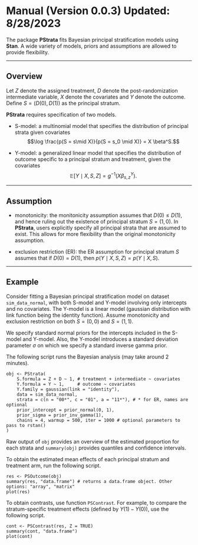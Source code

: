 # Manual (Version 0.0.3) Updated: 8/28/2023

The package **PStrata** fits Bayesian principal stratification models using **Stan**. A wide variety of models, priors and assumptions are allowed to provide flexibility.

------------------------------------------------------------------------

## Overview

Let $Z$ denote the assigned treatment, $D$ denote the post-randomization intermediate variable, $X$ denote the covariates and $Y$ denote the outcome. Define $S = (D(0), D(1))$ as the principal stratum.

**PStrata** requires specification of two models.

-   S-model: a multinomial model that specifies the distribution of principal strata given covariates $$\log \frac{p(S = s\mid X)}{p(S = s_0 \mid X)} = X \beta^S.$$

-   Y-model: a generalized linear model that specifies the distribution of outcome specific to a principal stratum and treatment, given the covariates $$\mathbb{E}[Y \mid X, S, Z] = g^{-1}(X \beta_{s, z}^Y).$$

--------------------------------------------------------------------------

## Assumption

- monotonicity: the monitonicity assumption assumes that $D(0)\leq D(1)$, and hence ruling out the existence of principal stratum $S = (1, 0)$. In **PStrata**, users explicitly specify all principal strata that are assumed to exist. This allows for more flexibility than the original monotonicity assumption.

- exclusion restriction (ER): the ER assumption for principal stratum $S$ assumes that if $D(0) = D(1)$, then $p(Y \mid X, S, Z) = p(Y \mid X, S)$.

--------------------------------------------------------------------------

## Example

Consider fitting a Bayesian principal stratification model on dataset `sim_data_normal`, with both S-model and Y-model involving only intercepts and no covariates. The Y-model is a linear model (gaussian distribution with link function being the identity function). Assume monotonicity and exclusion restriction on both $S = (0, 0)$ and $S = (1, 1)$.

We specify standard normal priors for the intercepts included in the S-model and Y-model. Also, the Y-model introduces a standard deviation parameter $\sigma$ on which we specify a standard inverse gamma prior.

The following script runs the Bayesian analysis (may take around 2 minutes).
```
obj <- PStrata(
    S.formula = Z + D ~ 1, # treatment + intermediate ~ covariates
    Y.formula = Y ~ 1,     # outcome ~ covariates
    Y.family = gaussian(link = "identity"),
    data = sim_data_normal,
    strata = c(n = "00*", c = "01", a = "11*"), # * for ER, names are optional
    prior_intercept = prior_normal(0, 1),
    prior_sigma = prior_inv_gamma(1),
    chains = 4, warmup = 500, iter = 1000 # optional parameters to pass to rstan()
)
```

Raw output of `obj` provides an overview of the estimated proportion for each strata and `summary(obj)` provides quantiles and confidence intervals.

To obtain the estimated mean effects of each principal stratum and treatment arm, run the following script.
```
res <- PSOutcome(obj)
summary(res, "data.frame") # returns a data.frame object. Other options: "array", "matrix"
plot(res)
```

To obtain contrasts, use function `PSContrast`. For example, to compare the stratum-specific treatment effects (defined by $Y(1) - Y(0)$), use the following script.
```
cont <- PSContrast(res, Z = TRUE)
summary(cont, "data.frame")
plot(cont)
```

